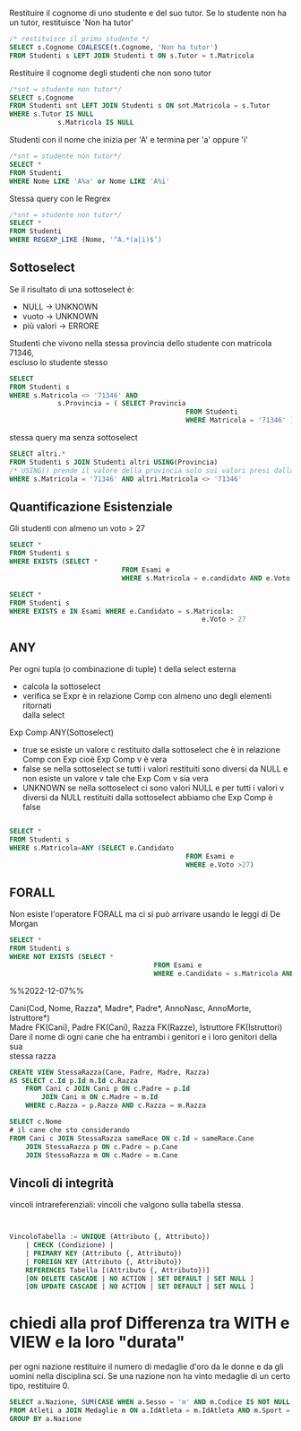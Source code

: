 
Restituire il cognome di uno studente e del suo tutor. Se lo studente non ha un tutor, restituisce 'Non ha tutor'

```SQL
/* restituisce il primo studente */
SELECT s.Cognome COALESCE(t.Cognome, 'Non ha tutor')
FROM Studenti s LEFT JOIN Studenti t ON s.Tutor = t.Matricola
```

Restituire il cognome degli studenti che non sono tutor

```SQL
/*snt = studente non tutor*/
SELECT s.Cognome
FROM Studenti snt LEFT JOIN Studenti s ON snt.Matricola = s.Tutor
WHERE s.Tutor IS NULL
			s.Matricola IS NULL
``` 


Studenti con il nome che inizia per 'A' e termina per 'a' oppure 'i'

```SQL
/*snt = studente non tutor*/
SELECT *
FROM Studenti 
WHERE Nome LIKE 'A%a' or Nome LIKE 'A%i'
``` 

Stessa query con le Regrex

```SQL
/*snt = studente non tutor*/
SELECT *
FROM Studenti 
WHERE REGEXP_LIKE (Nome, '^A.*(a|i)$’)
``` 



## Sottoselect

Se il risultato di una sottoselect è:
- NULL -> UNKNOWN
- vuoto -> UNKNOWN
- più valori -> ERRORE

Studenti che vivono nella stessa provincia dello studente con matricola 71346,  
escluso lo studente stesso
```SQL
SELECT
FROM Studenti s
WHERE s.Matricola <> '71346' AND 
			s.Provincia = ( SELECT Provincia
											FROM Studenti
											WHERE Matricola = '71346' )
```

stessa query ma senza sottoselect 

```SQL
SELECT altri.*
FROM Studenti s JOIN Studenti altri USING(Provincia)
/* USING() prende il valore della provincia solo sui valori presi dalla join */ 
WHERE s.Matricola = '71346' AND altri.Matricola <> '71346'
```
	

## Quantificazione Esistenziale

Gli studenti con almeno un voto > 27
```SQL
SELECT *
FROM Studenti s
WHERE EXISTS (SELECT *
							FROM Esami e 
							WHERE s.Matricola = e.candidato AND e.Voto > 27)
```


```SQL
SELECT *
FROM Studenti s
WHERE EXISTS e IN Esami WHERE e.Candidato = s.Matricola:
												e.Voto > 27
```


## ANY

Per ogni tupla (o combinazione di tuple) t della select esterna  
- calcola la sottoselect
- verifica se Expr è in relazione Comp con almeno uno degli elementi ritornati  
dalla select

Exp Comp ANY(Sottoselect)
- true se esiste un valore c restituito dalla sottoselect che è in relazione Comp con Exp cioè Exp Comp  v è vera
- false se nella sottoselect se tutti i valori restituiti sono diversi da NULL e non esiste un valore v tale che Exp Com v sia vera
- UNKNOWN se nella sottoselect ci sono valori NULL e per tutti i valori v diversi da NULL restituiti dalla sottoselect abbiamo che Exp Comp è false

```SQL

SELECT *  
FROM Studenti s  
WHERE s.Matricola=ANY (SELECT e.Candidato  
											FROM Esami e  
											WHERE e.Voto >27)
```

## FORALL 

Non esiste l'operatore FORALL ma ci si può arrivare usando le leggi di De Morgan

```SQL
SELECT * 
FROM Studenti s  
WHERE NOT EXISTS (SELECT *  
									FROM Esami e  
									WHERE e.Candidato = s.Matricola AND e.Voto <> 30)
```

%%2022-12-07%%

Cani(Cod, Nome, Razza*, Madre*, Padre*, AnnoNasc, AnnoMorte, Istruttore*)  
Madre FK(Cani), Padre FK(Cani), Razza FK(Razze), Istruttore FK(Istruttori)  
Dare il nome di ogni cane che ha entrambi i genitori e i loro genitori della sua  
stessa razza

```SQL
CREATE VIEW StessaRazza(Cane, Padre, Madre, Razza)
AS SELECT c.Id p.Id m.Id c.Razza
	FROM Cani c JOIN Cani p ON c.Padre = p.Id
		JOIN Cani m ON c.Madre = m.Id 
	WHERE c.Razza = p.Razza AND c.Razza = m.Razza

SELECT c.Nome
# il cane che sto considerando
FROM Cani c JOIN StessaRazza sameRace ON c.Id = sameRace.Cane
	JOIN StessaRazza p ON c.Padre = p.Cane
	JOIN StessaRazza m ON c.Madre = m.Cane
```

## Vincoli di integrità 

vincoli intrareferenziali: vincoli che valgono sulla tabella stessa.
```SQL


VincoloTabella := UNIQUE (Attributo {, Attributo})  
	| CHECK (Condizione) |  
	| PRIMARY KEY (Attributo {, Attributo})  
	| FOREIGN KEY (Attributo {, Attributo})  
	REFERENCES Tabella [(Attributo {, Attributo})]  
	[ON DELETE CASCADE | NO ACTION | SET DEFAULT | SET NULL ]  
	[ON UPDATE CASCADE | NO ACTION | SET DEFAULT | SET NULL ]
```


# chiedi alla prof Differenza tra WITH e VIEW e la loro "durata"

per ogni nazione restituire il numero di medaglie d'oro da le donne e da gli uomini nella disciplina sci. Se una nazione non ha vinto medaglie di un certo tipo, restituire 0. 


```SQL
SELECT a.Nazione, SUM(CASE WHEN a.Sesso = 'm' AND m.Codice IS NOT NULL THEN 1 ELSE 0) AS NumMaschi, SUM(CASE WHEN a.Sesso = 'f' AND m.Codice IS NOT NULL THEN 1 ELSE 0) AS NumMaschi
FROM Atleti a JOIN Medaglie m ON a.IdAtleta = m.IdAtleta AND m.Sport = 'Sci' AND m.Tipo = 'oro'\\
GROUP BY a.Nazione 
